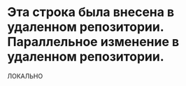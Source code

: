 Эта строка была внесена в удаленном репозитории.
Параллельное изменение в удаленном репозитории.
=====

ЛОКАЛЬНО